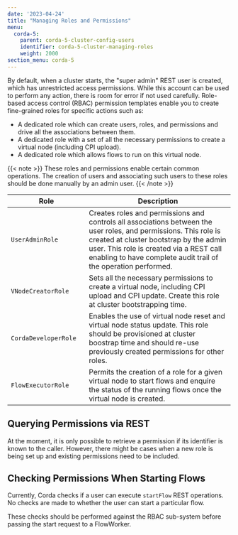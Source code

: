```yaml
---
date: '2023-04-24'
title: "Managing Roles and Permissions"
menu:
  corda-5:
    parent: corda-5-cluster-config-users
    identifier: corda-5-cluster-managing-roles
    weight: 2000
section_menu: corda-5
---
```


By default, when a cluster starts, the "super admin" REST user is created, which has unrestricted access permissions.
While this account can be used to perform any action, there is room for error if not used carefully.
Role-based access control (RBAC) permission templates enable you to create fine-grained roles for specific actions such as:

* A dedicated role which can create users, roles, and permissions and drive all the associations between them.
* A dedicated role with a set of all the necessary permissions to create a virtual node (including CPI upload).
* A dedicated role which allows flows to run on this virtual node.

{{< note >}}
These roles and permissions enable certain common operations.
The creation of users and associating such users to these roles should be done manually by an admin user.
{{< /note >}}

| <div style="width:160px">Role</div>   | Description |
| ----------- | ----------- |
| `UserAdminRole` | Creates roles and permissions and controls all associations between the user roles, and permissions. This role is created at cluster bootstrap by the admin user. This role is created via a REST call enabling to have complete audit trail of the operation performed.       |
| `VNodeCreatorRole` | Sets all the necessary permissions to create a virtual node, including CPI upload and CPI update. Create this role at cluster bootstrapping time.|
| `CordaDeveloperRole` | Enables the use of virtual node reset and virtual node status update. This role should be provisioned at cluster boostrap time and should re-use previously created permissions for other roles.|
| `FlowExecutorRole`|  Permits the creation of a role for a given virtual node to start flows and enquire the status of the running flows once the virtual node is created.|

## Querying Permissions via REST

At the moment, it is only possible to retrieve a permission if its identifier is known to the caller.
However, there might be cases when a new role is being set up and existing permissions need to be included.

## Checking Permissions When Starting Flows

Currently, Corda checks if a user can execute `startFlow` REST operations. No checks are made to whether the user can start a particular flow.

These checks should be performed against the RBAC sub-system before passing the start request to a FlowWorker.

